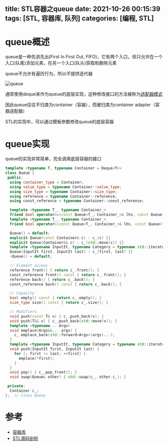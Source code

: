 title: STL容器之queue
date: 2021-10-26 00:15:39
tags: [STL, 容器库, 队列]
categories: [编程, STL]
---

# queue概述

queue是一种先进先出(First In First Out, FIFO)，它有两个入口，但只允许在一个入口(队尾)添加元素，在另一个入口(队头)获取和删除元素

queue不允许有遍历行为，所以不提供迭代器

![queue](https://gwq5210.com/images/queue.png)

通常使用deque来作为queue的底层实现，这种修改接口的方法被称为[适配器模式](/2021/10/26/设计模式之适配器模式/)

因此queue往往不归类为container（容器），而被归类为container adapter（容器适配器）

STL的实现中，可以通过模板参数修改queue的底层容器

# queue实现

queue的实现非常简单，完全调用底层容器的接口

```cpp
template <typename T, typename Container = Deque<T>>
class Queue {
 public:
  using container_type = Container;
  using value_type = typename Container::value_type;
  using size_type = typename Container::size_type;
  using reference = typename Container::reference;
  using const_reference = typename Container::const_reference;

  template <typename T_, typename Container_>
  friend bool operator==(const Queue<T_, Container_>& lhs, const Queue<T_, Container_>& rhs);
  template <typename T_, typename Container_>
  friend bool operator<(const Queue<T_, Container_>& lhs, const Queue<T_, Container_>& rhs);

  Queue() = default;
  explicit Queue(const Container& c) : c_(c) {}
  explicit Queue(Container&& c) : c_(std::move(c)) {}
  template <typename InputIt, typename Category = typename std::iterator_traits<InputIt>::iterator_category>
  Queue(InputIt first, InputIt last) : c_(first, last) {}
  ~Queue() = default;

  // Element access
  reference front() { return c_.front(); }
  const_reference front() const { return c_.front(); }
  reference back() { return c_.back(); }
  const_reference back() const { return c_.back(); }

  // Capacity
  bool empty() const { return c_.empty(); }
  size_type size() const { return c_.size(); }

  // Modifiers
  void push(const T& v) { c_.push_back(v); }
  void push(T&& v) { c_.push_back(std::move(v)); }
  template <typename... Args>
  void emplace(Args&&... args) {
    c_.emplace_back(std::forward<Args>(args)...);
  }
  template <typename InputIt, typename Category = typename std::iterator_traits<InputIt>::iterator_category>
  void push(InputIt first, InputIt last) {
    for (; first != last; ++first) {
      emplace(*first);
    }
  }
  void pop() { c_.pop_front(); }
  void swap(Queue& other) { std::swap(c_, other.c_); }

 private:
  Container c_;
};  // class Queue
```

# 参考

- [容器库](https://zh.cppreference.com/w/cpp/container/queue)
- [STL源码剖析](https://item.jd.com/11821611.html)
